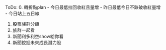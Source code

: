 ToDo:
0. 轉折點plan 
    - 今日最低拉回收紅且量增
    - 昨日最低今日不跌破收紅量增
    - 今日站上五日線
1. 股票族群分類
2. 族群一起看
3. 新聞利多利空show給你看
4. 新聞挖掘未來成長潛力股
